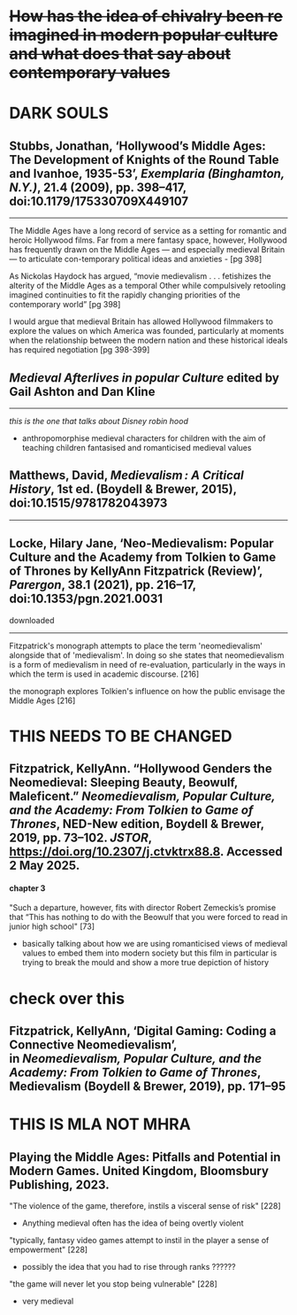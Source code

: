 # ~~How has the idea of chivalry been re imagined in modern popular culture and what does that say about contemporary values~~


# DARK SOULS


## Stubbs, Jonathan, ‘Hollywood’s Middle Ages: The Development of Knights of the Round Table and Ivanhoe, 1935-53’, _Exemplaria (Binghamton, N.Y.)_, 21.4 (2009), pp. 398–417, doi:10.1179/175330709X449107
---

The Middle Ages have a long record of service as a setting for romantic and heroic Hollywood films. Far from a mere fantasy space, however, Hollywood has frequently drawn on the Middle Ages — and especially medieval Britain — to articulate con-temporary political ideas and anxieties - [pg 398]

As Nickolas Haydock has argued, “movie medievalism . . . fetishizes the alterity of the Middle Ages as a temporal Other while compulsively retooling imagined continuities to fit the rapidly changing priorities of the contemporary world” [pg 398]

I would argue that medieval Britain has allowed Hollywood filmmakers to explore the values on which America was founded, particularly at moments when the relationship between the modern nation and these historical ideals has required negotiation [pg 398-399]




## **_Medieval Afterlives in popular Culture_** edited by Gail Ashton and Dan Kline
---
_this is the one that talks about Disney robin hood_

- anthropomorphise medieval characters for children with the aim of teaching children fantasised and romanticised medieval values


## Matthews, David, _Medievalism : A Critical History_, 1st ed. (Boydell & Brewer, 2015), doi:10.1515/9781782043973
---



## Locke, Hilary Jane, ‘Neo-Medievalism: Popular Culture and the Academy from Tolkien to Game of Thrones by KellyAnn Fitzpatrick (Review)’, _Parergon_, 38.1 (2021), pp. 216–17, doi:10.1353/pgn.2021.0031
downloaded

---

Fitzpatrick's monograph attempts to place the term 'neomedievalism' alongside that of 'medievalism'. In doing so she states that neomedievalism is a form of medievalism in need of re-evaluation, particularly in the ways in which the term is used in academic discourse. [216]

the monograph explores Tolkien's influence on how the public envisage the Middle Ages [216]




# THIS NEEDS TO BE CHANGED
## Fitzpatrick, KellyAnn. “Hollywood Genders the Neomedieval: Sleeping Beauty, Beowulf, Maleficent.” _Neomedievalism, Popular Culture, and the Academy: From Tolkien to Game of Thrones_, NED-New edition, Boydell & Brewer, 2019, pp. 73–102. _JSTOR_, https://doi.org/10.2307/j.ctvktrx88.8. Accessed 2 May 2025.

#### chapter 3 

"Such a departure, however, fits with director Robert Zemeckis’s promise that “This has nothing to do with the Beowulf that you were forced to read in junior high school" [73]
- basically talking about how we are using romanticised views of medieval values to embed them into modern society but this film in particular is trying to break the mould and show a more true depiction of history



# check over this 
## Fitzpatrick, KellyAnn, ‘Digital Gaming: Coding a Connective Neomedievalism’, in _Neomedievalism, Popular Culture, and the Academy: From Tolkien to Game of Thrones_, Medievalism (Boydell & Brewer, 2019), pp. 171–95





# THIS IS MLA NOT MHRA
## Playing the Middle Ages: Pitfalls and Potential in Modern Games. United Kingdom, Bloomsbury Publishing, 2023.

"The violence of the game, therefore, instils a visceral sense of risk" [228]
- Anything medieval often has the idea of being overtly violent

"typically, fantasy video games attempt to instil in the player a sense of empowerment" [228]
- possibly the idea that you had to rise through ranks ??????

"the game will never let you stop being vulnerable" [228] 
- very medieval

